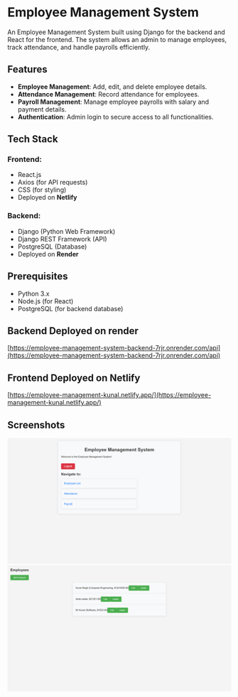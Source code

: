 # Employee Management System

An Employee Management System built using Django for the backend and React for the frontend. The system allows an admin to manage employees, track attendance, and handle payrolls efficiently.

## Features

- **Employee Management**: Add, edit, and delete employee details.
- **Attendance Management**: Record attendance for employees.
- **Payroll Management**: Manage employee payrolls with salary and payment details.
- **Authentication**: Admin login to secure access to all functionalities.

## Tech Stack

### Frontend:
- React.js
- Axios (for API requests)
- CSS (for styling)
- Deployed on **Netlify**

### Backend:
- Django (Python Web Framework)
- Django REST Framework (API)
- PostgreSQL (Database)
- Deployed on **Render**

## Prerequisites

- Python 3.x
- Node.js (for React)
- PostgreSQL (for backend database)

## Backend Deployed on render
  [https://employee-management-system-backend-7rjr.onrender.com/api](https://employee-management-system-backend-7rjr.onrender.com/api)
## Frontend Deployed on Netlify
  [https://employee-management-kunal.netlify.app/](https://employee-management-kunal.netlify.app/)


## Screenshots
![image.png](assets/1.png)
![image1.png](assets/2.png)

